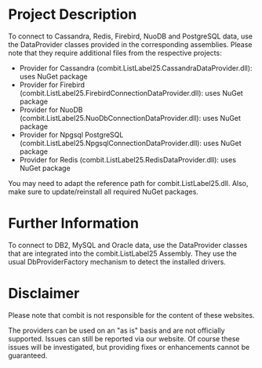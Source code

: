 # Project Description
To connect to Cassandra, Redis, Firebird, NuoDB and PostgreSQL data, use the DataProvider classes provided in the corresponding assemblies. Please note that they require additional files from the respective projects:

- Provider for Cassandra (combit.ListLabel25.CassandraDataProvider.dll): uses NuGet package
- Provider for Firebird (combit.ListLabel25.FirebirdConnectionDataProvider.dll): uses NuGet package
- Provider for NuoDB (combit.ListLabel25.NuoDbConnectionDataProvider.dll): uses NuGet package
- Provider for Npgsql PostgreSQL (combit.ListLabel25.NpgsqlConnectionDataProvider.dll): uses NuGet package
- Provider for Redis (combit.ListLabel25.RedisDataProvider.dll): uses NuGet package

You may need to adapt the reference path for combit.ListLabel25.dll. Also, make sure to update/reinstall all required NuGet packages.

# Further Information
To connect to DB2, MySQL and Oracle data, use the DataProvider classes that are integrated into the combit.ListLabel25 Assembly. They use the usual DbProviderFactory mechanism to detect the installed drivers.

# Disclaimer
Please note that combit is not responsible for the content of these websites.

The providers can be used on an "as is" basis and are not officially supported. Issues can still be reported via our website. Of course these issues will be investigated, but providing fixes or enhancements cannot be guaranteed.